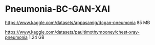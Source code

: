# Pneumonia-BC-GAN-XAI

https://www.kaggle.com/datasets/appasamig/dcgan-pneumonia  85 MB

https://www.kaggle.com/datasets/paultimothymooney/chest-xray-pneumonia  1.24 GB

